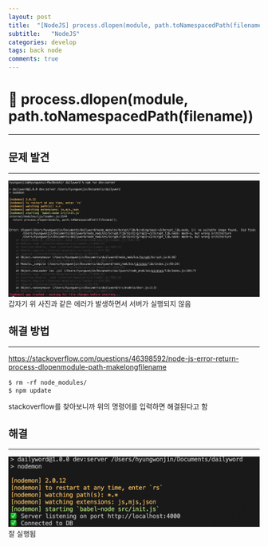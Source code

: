 ```yaml
---
layout: post
title:  "[NodeJS] process.dlopen(module, path.toNamespacedPath(filename))"
subtitle:   "NodeJS"
categories: develop
tags: back node 
comments: true
---
```


# 🌟 process.dlopen(module, path.toNamespacedPath(filename))
---
## 문제 발견
---
![1-1](/assets/img/web/2021-08-30/1-1.png)  
갑자기 위 사진과 같은 에러가 발생하면서 서버가 실행되지 않음        

## 해결 방법
---
<https://stackoverflow.com/questions/46398592/node-js-error-return-process-dlopenmodule-path-makelongfilename>
```
$ rm -rf node_modules/
$ npm update
```
stackoverflow를 찾아보니까 위의 명령어를 입력하면 해결된다고 함     

## 해결
---
![1-1](/assets/img/web/2021-08-30/1-2.png)          
잘 실행됨